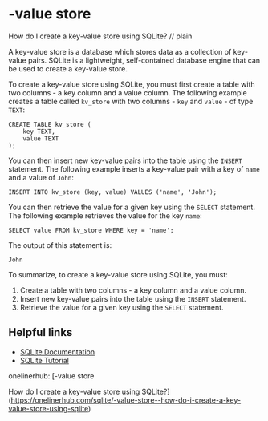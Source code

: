 # -value store

How do I create a key-value store using SQLite?
// plain

A key-value store is a database which stores data as a collection of key-value pairs. SQLite is a lightweight, self-contained database engine that can be used to create a key-value store.

To create a key-value store using SQLite, you must first create a table with two columns - a key column and a value column. The following example creates a table called `kv_store` with two columns - `key` and `value` - of type `TEXT`:

```
CREATE TABLE kv_store (
    key TEXT,
    value TEXT
);
```

You can then insert new key-value pairs into the table using the `INSERT` statement. The following example inserts a key-value pair with a key of `name` and a value of `John`:

```
INSERT INTO kv_store (key, value) VALUES ('name', 'John');
```

You can then retrieve the value for a given key using the `SELECT` statement. The following example retrieves the value for the key `name`:

```
SELECT value FROM kv_store WHERE key = 'name';
```

The output of this statement is:

```
John
```

To summarize, to create a key-value store using SQLite, you must:

1. Create a table with two columns - a key column and a value column.
2. Insert new key-value pairs into the table using the `INSERT` statement.
3. Retrieve the value for a given key using the `SELECT` statement.

## Helpful links

- [SQLite Documentation](https://www.sqlite.org/docs.html)
- [SQLite Tutorial](https://www.sqlitetutorial.net/)

onelinerhub: [-value store

How do I create a key-value store using SQLite?](https://onelinerhub.com/sqlite/-value-store--how-do-i-create-a-key-value-store-using-sqlite)
